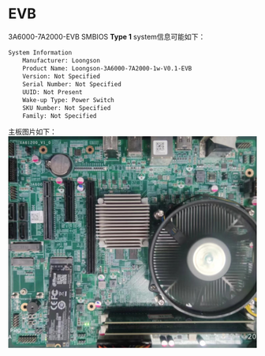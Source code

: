 # EVB

3A6000-7A2000-EVB SMBIOS **Type 1** system信息可能如下：
```
System Information
	Manufacturer: Loongson
	Product Name: Loongson-3A6000-7A2000-1w-V0.1-EVB
	Version: Not Specified
	Serial Number: Not Specified
	UUID: Not Present
	Wake-up Type: Power Switch
	SKU Number: Not Specified
	Family: Not Specified
```
主板图片如下：
![image](https://github.com/loongson/Firmware/blob/main/Image/XA61200.jpg)
